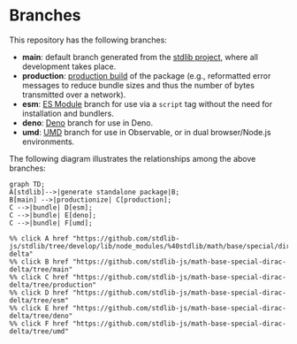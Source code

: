 <!--

@license Apache-2.0

Copyright (c) 2022 The Stdlib Authors.

Licensed under the Apache License, Version 2.0 (the "License");
you may not use this file except in compliance with the License.
You may obtain a copy of the License at

    http://www.apache.org/licenses/LICENSE-2.0

Unless required by applicable law or agreed to in writing, software
distributed under the License is distributed on an "AS IS" BASIS,
WITHOUT WARRANTIES OR CONDITIONS OF ANY KIND, either express or implied.
See the License for the specific language governing permissions and
limitations under the License.

-->

# Branches

This repository has the following branches:

-   **main**: default branch generated from the [stdlib project][stdlib-url], where all development takes place.
-   **production**: [production build][production-url] of the package (e.g., reformatted error messages to reduce bundle sizes and thus the number of bytes transmitted over a network).
-   **esm**: [ES Module][esm-url] branch for use via a `script` tag without the need for installation and bundlers.
-   **deno**: [Deno][deno-url] branch for use in Deno.
-   **umd**: [UMD][umd-url] branch for use in Observable, or in dual browser/Node.js environments.

The following diagram illustrates the relationships among the above branches:

```mermaid
graph TD;
A[stdlib]-->|generate standalone package|B;
B[main] -->|productionize| C[production];
C -->|bundle| D[esm];
C -->|bundle| E[deno];
C -->|bundle| F[umd];

%% click A href "https://github.com/stdlib-js/stdlib/tree/develop/lib/node_modules/%40stdlib/math/base/special/dirac-delta"
%% click B href "https://github.com/stdlib-js/math-base-special-dirac-delta/tree/main"
%% click C href "https://github.com/stdlib-js/math-base-special-dirac-delta/tree/production"
%% click D href "https://github.com/stdlib-js/math-base-special-dirac-delta/tree/esm"
%% click E href "https://github.com/stdlib-js/math-base-special-dirac-delta/tree/deno"
%% click F href "https://github.com/stdlib-js/math-base-special-dirac-delta/tree/umd"
```

[stdlib-url]: https://github.com/stdlib-js/stdlib/tree/develop/lib/node_modules/%40stdlib/math/base/special/dirac-delta
[production-url]: https://github.com/stdlib-js/math-base-special-dirac-delta/tree/production
[deno-url]: https://github.com/stdlib-js/math-base-special-dirac-delta/tree/deno
[umd-url]: https://github.com/stdlib-js/math-base-special-dirac-delta/tree/umd
[esm-url]: https://github.com/stdlib-js/math-base-special-dirac-delta/tree/esm